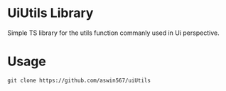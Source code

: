 # UiUtils Library

Simple TS library for the utils function commanly used in Ui perspective. 

# Usage

```
git clone https://github.com/aswin567/uiUtils
```

